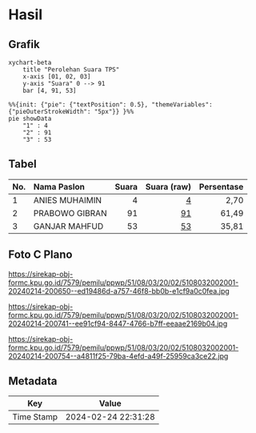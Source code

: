 # Hasil

## Grafik

```mermaid
xychart-beta
    title "Perolehan Suara TPS"
    x-axis [01, 02, 03]
    y-axis "Suara" 0 --> 91
    bar [4, 91, 53]
```

```mermaid
%%{init: {"pie": {"textPosition": 0.5}, "themeVariables": {"pieOuterStrokeWidth": "5px"}} }%%
pie showData
    "1" : 4
    "2" : 91
    "3" : 53
```

## Tabel

| No. | Nama Paslon    | Suara | Suara (raw) | Persentase |
|:--- |:-------------- | -----:| -----------:| ----------:|
| 1   | ANIES MUHAIMIN | 4     | [4][p-1]    | 2,70       |
| 2   | PRABOWO GIBRAN | 91    | [91][p-2]   | 61,49      |
| 3   | GANJAR MAHFUD  | 53    | [53][p-3]   | 35,81      |


[p-1]: https://github.com/gigit-pemilu/pemilu-2024-51-bali/blob/main/pilpres/hitung-suara/sub/51-bali/sub/08-buleleng/sub/03-busungbiu/sub/2002-dapdap-putih/sub/001-tps/sub/paslon-1.txt
[p-2]: https://github.com/gigit-pemilu/pemilu-2024-51-bali/blob/main/pilpres/hitung-suara/sub/51-bali/sub/08-buleleng/sub/03-busungbiu/sub/2002-dapdap-putih/sub/001-tps/sub/paslon-2.txt
[p-3]: https://github.com/gigit-pemilu/pemilu-2024-51-bali/blob/main/pilpres/hitung-suara/sub/51-bali/sub/08-buleleng/sub/03-busungbiu/sub/2002-dapdap-putih/sub/001-tps/sub/paslon-3.txt

## Foto C Plano

https://sirekap-obj-formc.kpu.go.id/7579/pemilu/ppwp/51/08/03/20/02/5108032002001-20240214-200650--ed19486d-a757-46f8-bb0b-e1cf9a0c0fea.jpg

https://sirekap-obj-formc.kpu.go.id/7579/pemilu/ppwp/51/08/03/20/02/5108032002001-20240214-200741--ee91cf94-8447-4766-b7ff-eeaae2169b04.jpg

https://sirekap-obj-formc.kpu.go.id/7579/pemilu/ppwp/51/08/03/20/02/5108032002001-20240214-200754--a4811f25-79ba-4efd-a49f-25959ca3ce22.jpg


## Metadata

| Key        | Value               |
| ---------- | ------------------- |
| Time Stamp | 2024-02-24 22:31:28 |



